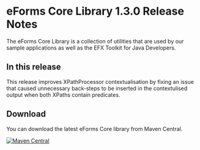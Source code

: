 # eForms Core Library 1.3.0 Release Notes

The eForms Core Library is a collection of utilities that are used by our sample applications as well as the EFX Toolkit for Java Developers.

## In this release

This release improves XPathProcessor contextualisation by fixing an issue that caused unnecessary back-steps to be inserted in the contextulised output when both XPaths contain predicates.  

## Download

You can download the latest eForms Core library from Maven Central.

[![Maven Central](https://img.shields.io/maven-central/v/eu.europa.ted.eforms/eforms-core-java?label=Download%20&style=flat-square)](https://central.sonatype.com/artifact/eu.europa.ted.eforms/eforms-core-java)
